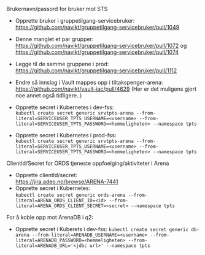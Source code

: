 Brukernavn/passord for bruker mot STS

* Opprette bruker i gruppetilgang-servicebruker:     
  https://github.com/navikt/gruppetilgang-servicebruker/pull/1049
* Denne manglet et par grupper:   
  https://github.com/navikt/gruppetilgang-servicebruker/pull/1072
  og https://github.com/navikt/gruppetilgang-servicebruker/pull/1074
* Legge til de samme gruppene i prod:  
  https://github.com/navikt/gruppetilgang-servicebruker/pull/1112
* Endre så innslag i Vault mappes opp i tiltakspenger-arena:  
  https://github.com/navikt/vault-iac/pull/4629
  (Her er det muligens gjort noe annet også tidligere..)

* Opprette secret i Kubernetes i dev-fss:   
  `kubectl create secret generic srvtpts-arena --from-literal=SERVICEUSER_TPTS_USERNAME=<username>
  --from-literal=SERVICEUSER_TPTS_PASSWORD=<hemmeligheten> --namespace tpts`
* Opprette secret i Kubernetes i prod-fss:   
  `kubectl create secret generic srvtpts-arena --from-literal=SERVICEUSER_TPTS_USERNAME=<username>
  --from-literal=SERVICEUSER_TPTS_PASSWORD=<hemmeligheten> --namespace tpts`

ClientId/Secret for ORDS tjeneste oppfoelging/aktiviteter i Arena

* Opprette clientId/secret:  
  https://jira.adeo.no/browse/ARENA-7441
* Opprette secret i Kubernetes:    
  `kubectl create secret generic ords-arena --from-literal=ARENA_ORDS_CLIENT_ID=<id> --from-literal=ARENA_ORDS_CLIENT_SECRET=<secret> --namespace tpts`

For å koble opp mot ArenaDB i q2:

* Opprette secret i Kuberets i dev-fss:
  `kubectl create secret generic db-arena --from-literal=ARENADB_USERNAME=<username>
  --from-literal=ARENADB_PASSWORD=<hemmeligheten> --from-literal=ARENADB_URL='<jdbc url>' --namespace tpts`

